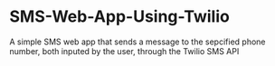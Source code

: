 # SMS-Web-App-Using-Twilio
A simple SMS web app that sends a message to the sepcified phone number, both inputed by the user, through the Twilio SMS API

